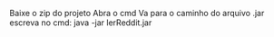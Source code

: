 Baixe o zip do projeto Abra o cmd Va para o caminho do arquivo .jar escreva no cmd: java -jar lerReddit.jar
